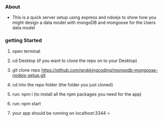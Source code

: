 ### About

- This is a quick server setup using express and ndoejs to show how you might design a data model with mongoDB and mongoose for the Users data model

### getting Started

1. open terminal

2. cd Desktop (if you want to clone the repo on to your Desktop)

3. git clone repo https://github.com/grokkingcoding/mongodb-mongoose-nodejs-setup.git

4. cd into the repo folder (the folder you just cloned)

5. run: npm i (to install all the npm packages you need for the app)

6. run: npm start

7. your app should be running on localhost:3344 =

